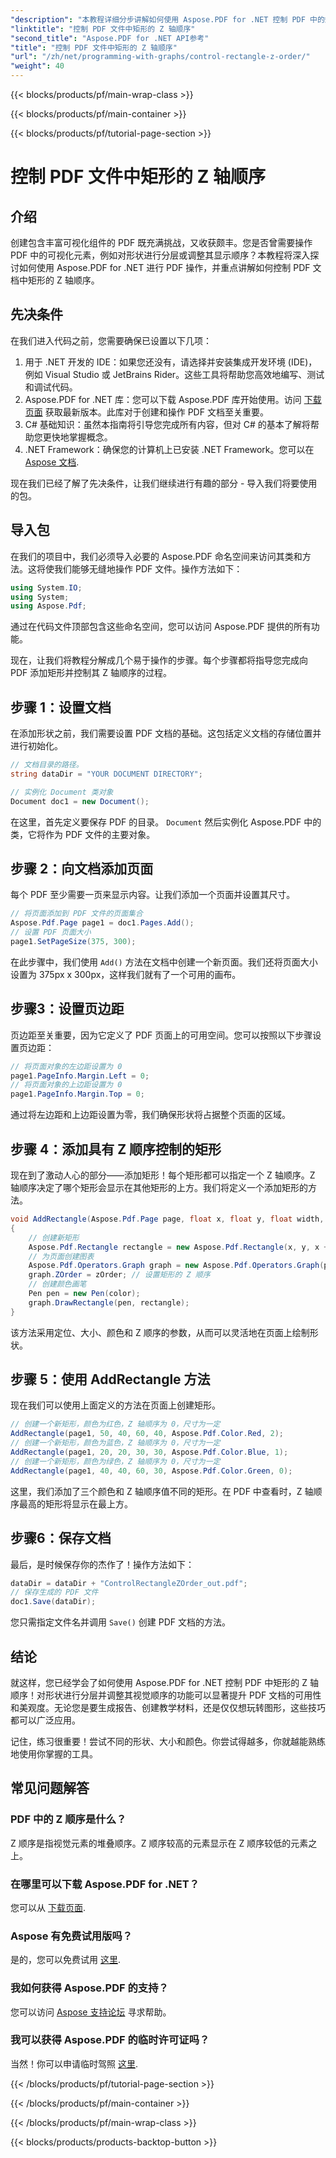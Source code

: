 ```yaml
---
"description": "本教程详细分步讲解如何使用 Aspose.PDF for .NET 控制 PDF 中的矩形 Z 轴顺序。非常适合希望增强 PDF 文档的开发人员。"
"linktitle": "控制 PDF 文件中矩形的 Z 轴顺序"
"second_title": "Aspose.PDF for .NET API参考"
"title": "控制 PDF 文件中矩形的 Z 轴顺序"
"url": "/zh/net/programming-with-graphs/control-rectangle-z-order/"
"weight": 40
---
```


{{< blocks/products/pf/main-wrap-class >}}

{{< blocks/products/pf/main-container >}}

{{< blocks/products/pf/tutorial-page-section >}}

# 控制 PDF 文件中矩形的 Z 轴顺序

## 介绍

创建包含丰富可视化组件的 PDF 既充满挑战，又收获颇丰。您是否曾需要操作 PDF 中的可视化元素，例如对形状进行分层或调整其显示顺序？本教程将深入探讨如何使用 Aspose.PDF for .NET 进行 PDF 操作，并重点讲解如何控制 PDF 文档中矩形的 Z 轴顺序。 

## 先决条件 

在我们进入代码之前，您需要确保已设置以下几项：

1. 用于 .NET 开发的 IDE：如果您还没有，请选择并安装集成开发环境 (IDE)，例如 Visual Studio 或 JetBrains Rider。这些工具将帮助您高效地编写、测试和调试代码。
2. Aspose.PDF for .NET 库：您可以下载 Aspose.PDF 库开始使用。访问 [下载页面](https://releases.aspose.com/pdf/net/) 获取最新版本。此库对于创建和操作 PDF 文档至关重要。
3. C# 基础知识：虽然本指南将引导您完成所有内容，但对 C# 的基本了解将帮助您更快地掌握概念。
4. .NET Framework：确保您的计算机上已安装 .NET Framework。您可以在 [Aspose 文档](https://reference。aspose.com/pdf/net/).

现在我们已经了解了先决条件，让我们继续进行有趣的部分 - 导入我们将要使用的包。

## 导入包

在我们的项目中，我们必须导入必要的 Aspose.PDF 命名空间来访问其类和方法。这将使我们能够无缝地操作 PDF 文件。操作方法如下：

```csharp
using System.IO;
using System;
using Aspose.Pdf;
```

通过在代码文件顶部包含这些命名空间，您可以访问 Aspose.PDF 提供的所有功能。

现在，让我们将教程分解成几个易于操作的步骤。每个步骤都将指导您完成向 PDF 添加矩形并控制其 Z 轴顺序的过程。

## 步骤 1：设置文档

在添加形状之前，我们需要设置 PDF 文档的基础。这包括定义文档的存储位置并进行初始化。

```csharp
// 文档目录的路径。
string dataDir = "YOUR DOCUMENT DIRECTORY";

// 实例化 Document 类对象
Document doc1 = new Document();
```
在这里，首先定义要保存 PDF 的目录。 `Document` 然后实例化 Aspose.PDF 中的类，它将作为 PDF 文件的主要对象。

## 步骤 2：向文档添加页面

每个 PDF 至少需要一页来显示内容。让我们添加一个页面并设置其尺寸。

```csharp
// 将页面添加到 PDF 文件的页面集合
Aspose.Pdf.Page page1 = doc1.Pages.Add();
// 设置 PDF 页面大小
page1.SetPageSize(375, 300);
```
在此步骤中，我们使用 `Add()` 方法在文档中创建一个新页面。我们还将页面大小设置为 375px x 300px，这样我们就有了一个可用的画布。

## 步骤3：设置页边距 

页边距至关重要，因为它定义了 PDF 页面上的可用空间。您可以按照以下步骤设置页边距：

```csharp
// 将页面对象的左边距设置为 0
page1.PageInfo.Margin.Left = 0;
// 将页面对象的上边距设置为 0
page1.PageInfo.Margin.Top = 0;
```
通过将左边距和上边距设置为零，我们确保形状将占据整个页面的区域。

## 步骤 4：添加具有 Z 顺序控制的矩形

现在到了激动人心的部分——添加矩形！每个矩形都可以指定一个 Z 轴顺序。Z 轴顺序决定了哪个矩形会显示在其他矩形的上方。我们将定义一个添加矩形的方法。

```csharp
void AddRectangle(Aspose.Pdf.Page page, float x, float y, float width, float height, Aspose.Pdf.Color color, int zOrder)
{
    // 创建新矩形
    Aspose.Pdf.Rectangle rectangle = new Aspose.Pdf.Rectangle(x, y, x + width, y + height);
    // 为页面创建图表
    Aspose.Pdf.Operators.Graph graph = new Aspose.Pdf.Operators.Graph(page);
    graph.ZOrder = zOrder; // 设置矩形的 Z 顺序
    // 创建颜色画笔
    Pen pen = new Pen(color);
    graph.DrawRectangle(pen, rectangle);
}
```
该方法采用定位、大小、颜色和 Z 顺序的参数，从而可以灵活地在页面上绘制形状。

## 步骤 5：使用 AddRectangle 方法

现在我们可以使用上面定义的方法在页面上创建矩形。

```csharp
// 创建一个新矩形，颜色为红色，Z 轴顺序为 0，尺寸为一定
AddRectangle(page1, 50, 40, 60, 40, Aspose.Pdf.Color.Red, 2);
// 创建一个新矩形，颜色为蓝色，Z 轴顺序为 0，尺寸为一定
AddRectangle(page1, 20, 20, 30, 30, Aspose.Pdf.Color.Blue, 1);
// 创建一个新矩形，颜色为绿色，Z 轴顺序为 0，尺寸为一定
AddRectangle(page1, 40, 40, 60, 30, Aspose.Pdf.Color.Green, 0);
```
这里，我们添加了三个颜色和 Z 轴顺序值不同的矩形。在 PDF 中查看时，Z 轴顺序最高的矩形将显示在最上方。

## 步骤6：保存文档 

最后，是时候保存你的杰作了！操作方法如下：

```csharp
dataDir = dataDir + "ControlRectangleZOrder_out.pdf";
// 保存生成的 PDF 文件
doc1.Save(dataDir);
```
您只需指定文件名并调用 `Save()` 创建 PDF 文档的方法。

## 结论 

就这样，您已经学会了如何使用 Aspose.PDF for .NET 控制 PDF 中矩形的 Z 轴顺序！对形状进行分层并调整其视觉顺序的功能可以显著提升 PDF 文档的可用性和美观度。无论您是要生成报告、创建教学材料，还是仅仅想玩转图形，这些技巧都可以广泛应用。

记住，练习很重要！尝试不同的形状、大小和颜色。你尝试得越多，你就越能熟练地使用你掌握的工具。

## 常见问题解答

### PDF 中的 Z 顺序是什么？
Z 顺序是指视觉元素的堆叠顺序。Z 顺序较高的元素显示在 Z 顺序较低的元素之上。

### 在哪里可以下载 Aspose.PDF for .NET？
您可以从 [下载页面](https://releases。aspose.com/pdf/net/).

### Aspose 有免费试用版吗？
是的，您可以免费试用 [这里](https://releases。aspose.com/).

### 我如何获得 Aspose.PDF 的支持？
您可以访问 [Aspose 支持论坛](https://forum.aspose.com/c/pdf/10) 寻求帮助。

### 我可以获得 Aspose.PDF 的临时许可证吗？
当然！你可以申请临时驾照 [这里](https://purchase。aspose.com/temporary-license/).

{{< /blocks/products/pf/tutorial-page-section >}}

{{< /blocks/products/pf/main-container >}}

{{< /blocks/products/pf/main-wrap-class >}}

{{< blocks/products/products-backtop-button >}}